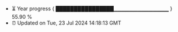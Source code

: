 - ⏳ Year progress { ████████████████▁▁▁▁▁▁▁▁▁▁▁▁▁▁ } 55.90 %
- ⏰ Updated on Tue, 23 Jul 2024 14:18:13 GMT

